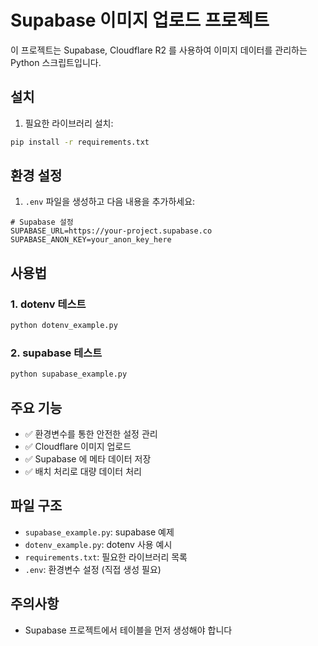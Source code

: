 # Supabase 이미지 업로드 프로젝트

이 프로젝트는 Supabase, Cloudflare R2 를 사용하여 이미지 데이터를 관리하는 Python 스크립트입니다.

## 설치

1. 필요한 라이브러리 설치:
```bash
pip install -r requirements.txt
```

## 환경 설정

1. `.env` 파일을 생성하고 다음 내용을 추가하세요:

```env
# Supabase 설정
SUPABASE_URL=https://your-project.supabase.co
SUPABASE_ANON_KEY=your_anon_key_here
```

## 사용법


### 1. dotenv 테스트
```bash
python dotenv_example.py
```

### 2. supabase 테스트
```bash
python supabase_example.py
```

## 주요 기능
- ✅ 환경변수를 통한 안전한 설정 관리
- ✅ Cloudflare 이미지 업로드
- ✅ Supabase 에 메타 데이터 저장
- ✅ 배치 처리로 대량 데이터 처리

## 파일 구조

- `supabase_example.py`: supabase 예제
- `dotenv_example.py`: dotenv 사용 예시
- `requirements.txt`: 필요한 라이브러리 목록
- `.env`: 환경변수 설정 (직접 생성 필요)

## 주의사항
- Supabase 프로젝트에서 테이블을 먼저 생성해야 합니다 